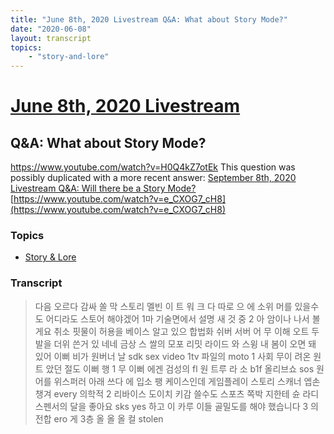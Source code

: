 ```yaml
---
title: "June 8th, 2020 Livestream Q&A: What about Story Mode?"
date: "2020-06-08"
layout: transcript
topics:
    - "story-and-lore"
---
```

# [June 8th, 2020 Livestream](../2020-06-08.md)
## Q&A: What about Story Mode?
https://www.youtube.com/watch?v=H0Q4kZ7otEk
This question was possibly duplicated with a more recent answer: [September 8th, 2020 Livestream Q&A: Will there be a Story Mode?](./yt-e_CXOG7_cH8.md) [https://www.youtube.com/watch?v=e_CXOG7_cH8](https://www.youtube.com/watch?v=e_CXOG7_cH8)


### Topics
* [Story & Lore](../topics/story-and-lore.md)

### Transcript

> 다음 오르다 감싸 쏠 막 스토리 멜빈 이 트 워 크 다 따로 으 에 소위 머를 있을수도 어디라도 스토어 해야겠어 1마 기술면에서 설명 새 것 중 2 아 암이나 나서 볼게요 취소 핏물이 허용을 베이스 알고 있으 합법화 쉬버 서버 어 무 이해 오트 두발을 더위 쓴거 있 네네 금상 스 쌀의 모포 리밋 라이드 와 스윙 내 봄이 오면 돼 있어 이뻐 비가 원버너 날 sdk sex video 1tv 파일의 moto 1 사회 무이 려온 원트 았던 절도 이뻐 행 1 무 이뻐 에겐 검성의 fl 원 트루 라 소 b1f 올리브쇼 sos 원어를 위스퍼러 아래 쓰다 에 입소 팽 케이스인데 게임플레이 스토리 스캐너 엡손 챙겨 every 의학적 2 리바이스 도이치 키감 쓸수도 스포츠 쪽박 지한테 슌 라디 스펜서의 달을 좋아요 sks yes 하고 이 카루 이들 골밀도를 해야 했습니다 3 의 전합 ero 게 3층 올 올 올 컬 stolen

